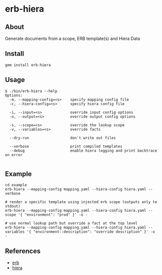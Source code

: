 # erb-hiera

## About

Generate documents from a scope, ERB template(s) and Hiera Data

## Install

```
gem install erb-hiera
```

## Usage

```
$ ./bin/erb-hiera --help
Options:
  -m, --mapping-config=<s>    specify mapping config file
  -c, --hiera-config=<s>      specify hiera config file
                               
  -i, --input=<s>             override input config options
  -o, --output=<s>            override output config options
                               
  -s, --scope=<s>             override the lookup scope
  -v, --variables=<s>         override facts
                               
  --dry-run                   don't write out files
                               
  --verbose                   print compiled templates
  --debug                     enable hiera logging and print backtrace on error
                               
```

## Example

```
cd example
erb-hiera --mapping-config mapping.yaml --hiera-config hiera.yaml --verbose

# render a specific template using injected erb scope (outputs only to stdout)
erb-hiera --mapping-config mapping.yaml --hiera-config hiera.yaml --scope '{ "environment": "prod" }' -o -

# use normal lookup path but override a fact at the top level
erb-hiera --mapping-config mapping.yaml --hiera-config hiera.yaml --variables '{ "environment::description": "override description" }' -o -
```

## References

* [erb](http://www.stuartellis.name/articles/erb/#writing-templates)
* [hiera](https://docs.puppet.com/hiera/)
